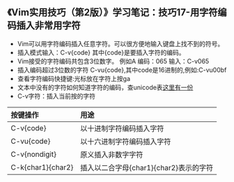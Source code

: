 ## 《Vim实用技巧（第2版）》学习笔记：技巧17-用字符编码插入非常用字符
- Vim可以用字符编码插入任意字符。可以很方便地输入键盘上找不到的符号。
- 插入模式输入：C-v{code} 其中{code}是要插入字符的编码。
- Vim接受的字符编码共包含3位数字。 例如A 编码：065 输入：C-v065
- 插入编码超过3位数的字符 C-vu{code},其中code是16进制的,例如:C-vu00bf
- 查看字符编码快捷键:光标放在字符上按ga
- 文本中没有的字符如何知道字符的编码，查unicode表[这里有一份](http://www.52unicode.com/)
- C-v字符：插入当前按的字符

按键操作 | 用途
:-- | :--
C-v{code}  | 以十进制字符编码插入字符
C-vu{code} | 以十六进制字符编码插入字符
C-v{nondigit} | 原义插入非数字字符
C-k{char1}{char2} | 插入以二合字母{char1}{char2}表示的字符
